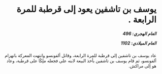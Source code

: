 <h1 dir="rtl">يوسف بن تاشفين يعود إلى قرطبة للمرة الرابعة .</h1>

<h5 dir="rtl">العام الهجري:  496

العام الميلادي: 1102

</h5>

<p dir="rtl">عاد يوسف بن تاشفين إلى قرطبة للمرة الرابعة، وقاتل ألفونسو وانتهت المعركة بانهزام ألفونسو، ثم قام يوسف بن تاشفين بأخذ البيعة لابنه علي فجعله ملِكًا على قرطبة، وعاد هو إلى مراكش.</p></br>
